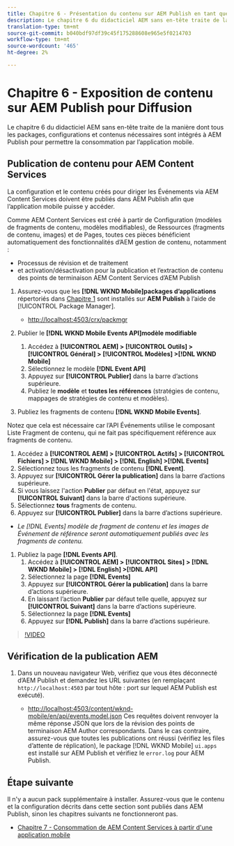 ```yaml
---
title: Chapitre 6 - Présentation du contenu sur AEM Publish en tant que JSON - Content Services
description: Le chapitre 6 du didacticiel AEM sans en-tête traite de la manière dont tous les packages, configurations et contenus nécessaires sont intégrés à AEM Publish pour permettre la consommation à partir de l’application mobile.
translation-type: tm+mt
source-git-commit: b040bdf97df39c45f175288608e965e5f0214703
workflow-type: tm+mt
source-wordcount: '465'
ht-degree: 2%

---
```



# Chapitre 6 - Exposition de contenu sur AEM Publish pour Diffusion

Le chapitre 6 du didacticiel AEM sans en-tête traite de la manière dont tous les packages, configurations et contenus nécessaires sont intégrés à AEM Publish pour permettre la consommation par l’application mobile.

## Publication de contenu pour AEM Content Services

La configuration et le contenu créés pour diriger les Événements via AEM Content Services doivent être publiés dans AEM Publish afin que l’application mobile puisse y accéder.

Comme AEM Content Services est créé à partir de Configuration (modèles de fragments de contenu, modèles modifiables), de Ressources (fragments de contenu, images) et de Pages, toutes ces pièces bénéficient automatiquement des fonctionnalités d’AEM gestion de contenu, notamment :

* Processus de révision et de traitement
* et activation/désactivation pour la publication et l’extraction de contenu des points de terminaison AEM Content Services d’AEM Publish

1. Assurez-vous que les **[!DNL WKND Mobile]packages d’applications** répertoriés dans [Chapitre 1](./chapter-1.md#wknd-mobile-application-packages) sont installés sur **AEM Publish** à l’aide de [!UICONTROL Package Manager].
   * [http://localhost:4503/crx/packmgr](http://localhost:4503/crx/packmgr)

1. Publier le **[!DNL WKND Mobile Events API]modèle modifiable**
   1. Accédez à **[!UICONTROL AEM] > [!UICONTROL Outils] > [!UICONTROL Général] > [!UICONTROL Modèles] >[!DNL WKND Mobile]**
   1. Sélectionnez le modèle **[!DNL Event API]**
   1. Appuyez sur **[!UICONTROL Publier]** dans la barre d’actions supérieure.
   1. Publiez le **modèle** et **toutes les références** (stratégies de contenu, mappages de stratégies de contenu et modèles).

1. Publiez les fragments de contenu **[!DNL WKND Mobile Events]**.

Notez que cela est nécessaire car l’API Événements utilise le composant Liste Fragment de contenu, qui ne fait pas spécifiquement référence aux fragments de contenu.
1. Accédez à **[!UICONTROL AEM] > [!UICONTROL Actifs] > [!UICONTROL Fichiers] > [!DNL WKND Mobile] > [!DNL English] >[!DNL Events]**
1. Sélectionnez tous les fragments de contenu **[!DNL Event]**.
1. Appuyez sur **[!UICONTROL Gérer la publication]** dans la barre d’actions supérieure.
1. Si vous laissez l&#39;action **Publier** par défaut en l&#39;état, appuyez sur **[!UICONTROL Suivant]** dans la barre d&#39;actions supérieure.
1. Sélectionnez **tous** fragments de contenu.
1. Appuyez sur **[!UICONTROL Publier]** dans la barre d’actions supérieure.
* *Le [!DNL Events] modèle de fragment de contenu et les images de Événement de référence seront automatiquement publiés avec les fragments de contenu.*

1. Publiez la page **[!DNL Events API]**.
   1. Accédez à **[!UICONTROL AEM] > [!UICONTROL Sites] > [!DNL WKND Mobile] > [!DNL English] >[!DNL API]**
   1. Sélectionnez la page **[!DNL Events]**
   1. Appuyez sur **[!UICONTROL Gérer la publication]** dans la barre d’actions supérieure.
   1. En laissant l’action **Publier** par défaut telle quelle, appuyez sur **[!UICONTROL Suivant]** dans la barre d’actions supérieure.
   1. Sélectionnez la page **[!DNL Events]**
   1. Appuyez sur **[!DNL Publish]** dans la barre d’actions supérieure.

>[!VIDEO](https://video.tv.adobe.com/v/28343/?quality=12&learn=on)

## Vérification de la publication AEM

1. Dans un nouveau navigateur Web, vérifiez que vous êtes déconnecté d’AEM Publish et demandez les URL suivantes (en remplaçant `http://localhost:4503` par tout hôte : port sur lequel AEM Publish est exécuté).

   * [http://localhost:4503/content/wknd-mobile/en/api/events.model.json](http://localhost:4503/content/wknd-mobile/en/api/events.model.tidy.json)
   Ces requêtes doivent renvoyer la même réponse JSON que lors de la révision des points de terminaison AEM Author correspondants. Dans le cas contraire, assurez-vous que toutes les publications ont réussi (vérifiez les files d’attente de réplication), le package [!DNL WKND Mobile] `ui.apps` est installé sur AEM Publish et vérifiez le `error.log` pour AEM Publish.

## Étape suivante

Il n&#39;y a aucun pack supplémentaire à installer. Assurez-vous que le contenu et la configuration décrits dans cette section sont publiés dans AEM Publish, sinon les chapitres suivants ne fonctionneront pas.

* [Chapitre 7 - Consommation de AEM Content Services à partir d&#39;une application mobile](./chapter-7.md)
